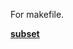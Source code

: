 For makefile.

**[subset](https://github.com/lowkeyway/Embedded/blob/master/Software/Language/Makefile/subset.md)**
